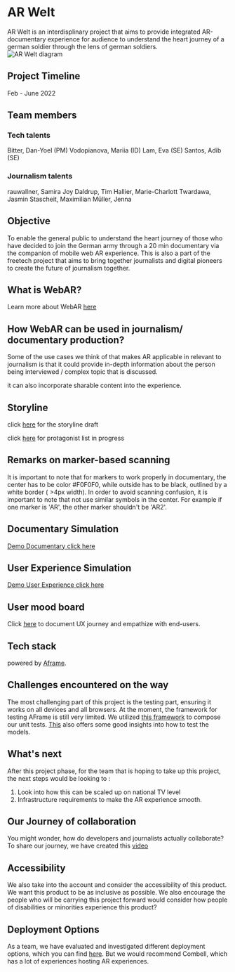 # AR Welt 
AR Welt is an interdisplinary project that aims to provide integrated AR-documentary experience for audience to understand the heart journey of a german soldier through the lens of german soldiers.  
![AR Welt diagram](https://i.ibb.co/9pMG5Y4/AR-Welt-drawio-2.png)
## Project Timeline
Feb - June 2022
## Team members
### Tech talents
Bitter, Dan-Yoel (PM)
Vodopianova, Mariia (ID)
Lam, Eva (SE)
Santos, Adib (SE)
### Journalism talents
rauwallner, Samira Joy 
Daldrup, Tim 
Hallier, Marie-Charlott 
Twardawa, Jasmin
Stascheit, Maximilian
Müller, Jenna
## Objective 
To enable the general public to understand the heart journey of those who have decided to join the German army through a 20 min documentary via the companion of mobile web AR experience. This is also a part of the freetech project that aims to bring together journalists and digital pioneers to create the future of journalism together.

## What is WebAR? 
Learn more about WebAR [here](https://youtu.be/I9EZ4k-8dLA)

## How WebAR can be used in journalism/ documentary production? 
Some of the use cases we think of that makes AR applicable in relevant to journalism is that it could provide in-depth information about the person being interviewed / complex topic that is discussed. 

it can also incorporate sharable content into the experience.
## Storyline 

click [here](https://docs.google.com/document/d/1fcRHllp0J6LGSOzd_OJhyayq3Jr-e08TNtX8E0yGi8Y/edit) for the storyline draft 

click [here](https://docs.google.com/spreadsheets/d/1aYU6RiC6nUGY-3JCLFp5gkVqBgia4DCQ2-oV3kPQRjU/edit#gid=0) for protagonist list in progress

## Remarks on marker-based scanning 
It is important to note that for markers to work properly in documentary, the center has to be color #F0F0F0, while outside has to be black, outlined by a white border ( >4px width). In order to avoid scanning confusion, it is important to note that not use similar symbols in the center. For example if one marker is 'AR', the other marker shouldn't be 'AR2'. 
## Documentary Simulation
[Demo Documentary click here](https://youtu.be/HkStH56HFr8)
## User Experience Simulation
[Demo User Experience click here](https://youtu.be/SzYsWCbF87g)
## User mood board 
Click [here](https://miro.com/app/board/uXjVO4eV6YQ=/) to document UX journey and empathize with end-users. 

## Tech stack 
powered by [Aframe](https://aframe.io/).

## Challenges encountered on the way 
The most challenging part of this project is the testing part, ensuring it works on all devices and all browsers. At the moment, the framework for testing AFrame is still very limited. We utilized [this framework](https://github.com/aframevr/aframe/tree/master/tests) to compose our unit tests. [This](https://aframe.io/docs/1.3.0/introduction/models.html#testing-for-performance) also offers some good insights into how to test the models.
## What's next 
After this project phase, for the team that is hoping to take up this project, the next steps would be looking to : 
1. Look into how this can be scaled up on national TV level
2. Infrastructure requirements to make the AR experience smooth. 

## Our Journey of collaboration
You might wonder, how do developers and journalists actually collaborate? To share our journey, we have created this [video]()

## Accessibility 
We also take into the account and consider the accessibility of this product. We want this product to be as inclusive as possible. We also encourage the people who will be carrying this project forward would consider how people of disabilities or minorities experience this product? 
## Deployment Options
As a team, we have evaluated and investigated different deployment options, which you can find [here](https://docs.google.com/document/d/1gw72x8VcZdBaXSfdBey-huKr_AmJcjgAUHnXnaMBCVo/edit?usp=sharing). But we would recommend Combell, which has a lot of experiences hosting AR experiences. 





